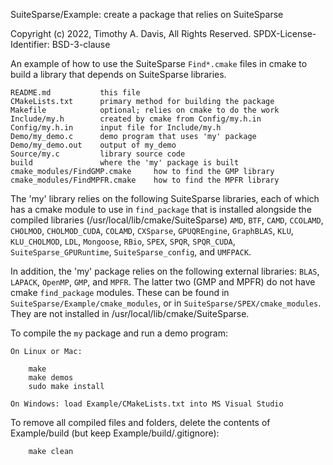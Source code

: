 SuiteSparse/Example: create a package that relies on SuiteSparse

Copyright (c) 2022, Timothy A. Davis, All Rights Reserved.
SPDX-License-Identifier: BSD-3-clause

An example of how to use the SuiteSparse `Find*.cmake` files in cmake
to build a library that depends on SuiteSparse libraries.

    README.md           this file
    CMakeLists.txt      primary method for building the package
    Makefile            optional; relies on cmake to do the work
    Include/my.h        created by cmake from Config/my.h.in
    Config/my.h.in      input file for Include/my.h
    Demo/my_demo.c      demo program that uses 'my' package
    Demo/my_demo.out    output of my_demo
    Source/my.c         library source code
    build               where the 'my' package is built
    cmake_modules/FindGMP.cmake     how to find the GMP library
    cmake_modules/FindMPFR.cmake    how to find the MPFR library

The 'my' library relies on the following SuiteSparse libraries, each of which
has a cmake module to use in `find_package` that is installed alongside the
compiled libraries (/usr/local/lib/cmake/SuiteSparse) `AMD`, `BTF`, `CAMD`,
`CCOLAMD`, `CHOLMOD`, `CHOLMOD_CUDA`, `COLAMD`, `CXSparse`, `GPUQREngine`,
`GraphBLAS`, `KLU`, `KLU_CHOLMOD`, `LDL`, `Mongoose`, `RBio`, `SPEX`, `SPQR`,
`SPQR_CUDA`, `SuiteSparse_GPURuntime`, `SuiteSparse_config`, and `UMFPACK`.

In addition, the 'my' package relies on the following external libraries:
`BLAS`, `LAPACK`, `OpenMP`, `GMP`, and `MPFR`.  The latter two (GMP and MPFR)
do not have cmake `find_package` modules.  These can be found in
`SuiteSparse/Example/cmake_modules`, or in `SuiteSparse/SPEX/cmake_modules`.
They are not installed in /usr/local/lib/cmake/SuiteSparse.

To compile the `my` package and run a demo program:

    On Linux or Mac:

        make
        make demos
        sudo make install

    On Windows: load Example/CMakeLists.txt into MS Visual Studio

To remove all compiled files and folders, delete the contents of Example/build
(but keep Example/build/.gitignore):

        make clean

